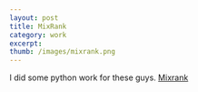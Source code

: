 ```yaml
---
layout: post
title: MixRank 
category: work
excerpt: 
thumb: /images/mixrank.png
---
```


<div class="txt">
<p>I did some python work for these guys. <a href="http://mixrank.com">Mixrank</a></p>
</div>
